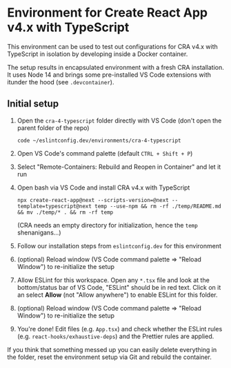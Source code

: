 # Environment for Create React App v4.x with TypeScript

This environment can be used to test out configurations for CRA v4.x with TypeScript in isolation by developing inside a Docker container.

The setup results in encapsulated environment with a fresh CRA installation. It uses Node 14 and brings some pre-installed VS Code extensions with itunder the hood (see `.devcontainer`).

## Initial setup

1. Open the `cra-4-typescript` folder directly with VS Code (don't open the parent folder of the repo)

      `code ~/eslintconfig.dev/environments/cra-4-typescript`

2. Open VS Code's command palette (default `CTRL + Shift + P`)

3. Select "Remote-Containers: Rebuild and Reopen in Container" and let it run

4. Open bash via VS Code and install CRA v4.x with TypeScript

      `npx create-react-app@next --scripts-version=@next --template=typescript@next temp --use-npm && rm -rf ./temp/README.md && mv ./temp/* . && rm -rf temp`

      (CRA needs an empty directory for initialization, hence the `temp` shenanigans...)

5. Follow our installation steps from `eslintconfig.dev` for this environment

6. (optional) Reload window (VS Code command palette => "Reload Window") to re-initialize the setup

7. Allow ESLint for this workspace. Open any `*.tsx` file and look at the bottom/status bar of VS Code, "ESLint" should be in red text. Click on it an select **Allow** (not "Allow anywhere") to enable ESLint for this folder.

8. (optional) Reload window (VS Code command palette => "Reload Window") to re-initialize the setup

9. You're done! Edit files (e.g. `App.tsx`) and check whether the ESLint rules (e.g. `react-hooks/exhaustive-deps`) and the Prettier rules are applied.

If you think that something messed up you can easily delete everything in the folder, reset the environment setup via Git and rebuild the container.
